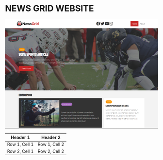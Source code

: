 # **NEWS GRID WEBSITE**

![GitHub Logo](./image_resources/newsgrid.png)

| Header 1 | Header 2 |
| -------- | -------- |
| Row 1, Cell 1 | Row 1, Cell 2 |
| Row 2, Cell 1 | Row 2, Cell 2 |
